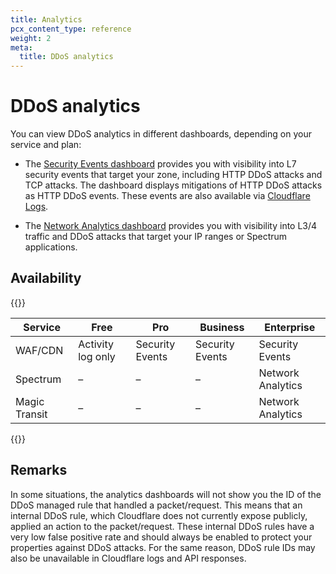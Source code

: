 ```yaml
---
title: Analytics
pcx_content_type: reference
weight: 2
meta:
  title: DDoS analytics
---
```


# DDoS analytics

You can view DDoS analytics in different dashboards, depending on your service and plan:

- The [Security Events dashboard](/waf/security-events/) provides you with visibility into L7 security events that target your zone, including HTTP DDoS attacks and TCP attacks. The dashboard displays mitigations of HTTP DDoS attacks as HTTP DDoS events. These events are also available via [Cloudflare Logs](/logs/).

- The [Network Analytics dashboard](/analytics/network-analytics/reference/network-analytics-v1/) provides you with visibility into L3/4 traffic and DDoS attacks that target your IP ranges or Spectrum applications.

## Availability

{{<table-wrap>}}

| Service       | Free              | Pro                | Business           | Enterprise         |
| ------------- | ----------------- | ------------------ | ------------------ | ------------------ |
| WAF/CDN       | Activity log only | Security Events    | Security Events    | Security Events    |
| Spectrum      | –                 | –                  | –                  | Network Analytics  |
| Magic Transit | –                 | –                  | –                  | Network Analytics  |

{{</table-wrap>}}

## Remarks

In some situations, the analytics dashboards will not show you the ID of the DDoS managed rule that handled a packet/request. This means that an internal DDoS rule, which Cloudflare does not currently expose publicly, applied an action to the packet/request. These internal DDoS rules have a very low false positive rate and should always be enabled to protect your properties against DDoS attacks. For the same reason, DDoS rule IDs may also be unavailable in Cloudflare logs and API responses.
